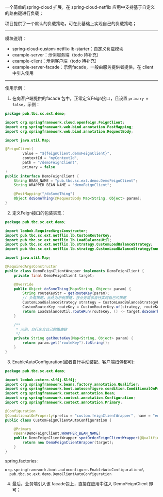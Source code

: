 一个简单的spring-cloud 扩展，在 spring-cloud-netflix 应用中支持基于自定义的路由键进行负载；

项目提供了一个默认的负载策略，可在此基础上实现自己的负载策略；

***
模块说明：

* spring-cloud-custom-netflix-lb-starter：自定义负载模块
* example-server：示例服务端（todo 待补充）
* example-client：示例客户端（todo 待补充）
* example-server-facade：示例facade，一般由服务提供者提供，在 client 中引入使用

***
使用示例：

1. 在向客户端提供的facade 包中，正常定义Feign接口，且设置 `primary = false`，示例：

```java
package pub.tbc.sc.ext.demo;

import org.springframework.cloud.openfeign.FeignClient;
import org.springframework.web.bind.annotation.PostMapping;
import org.springframework.web.bind.annotation.RequestBody;

import java.util.Map;

@FeignClient(
        value = "${feignClient.demoFeignClient}",
        contextId = "myContextId",
        path = "/demoFeignClient",
        primary = false
)
public interface DemoFeignClient {
    String BEAN_NAME = "pub.tbc.sc.ext.demo.DemoFeignClient";
    String WRAPPER_BEAN_NAME = "demoFeignClient";

    @PostMapping("/doSomeThing")
    Object doSomeThing(@RequestBody Map<String, Object> param);
}
```

2. 定义Feign接口的包装实现：

```java
package pub.tbc.sc.ext.demo;

import lombok.RequiredArgsConstructor;
import pub.tbc.sc.ext.netflix.lb.CustomRouterKey;
import pub.tbc.sc.ext.netflix.lb.LoadBalanceUtil;
import pub.tbc.sc.ext.netflix.lb.strategy.CustomLoadBalanceStrategy;
import pub.tbc.sc.ext.netflix.lb.strategy.CustomLoadBalanceStrategyEnum;

import java.util.Map;

@RequiredArgsConstructor
public class DemoFeignClientWrapper implements DemoFeignClient {
    private final DemoFeignClient target;

    @Override
    public Object doSomeThing(Map<String, Object> param) {
        String routeKeyStr = getRouteKey(param);
        // 负载策略，此处为示例策略，按业务需求自行实现自己的策略
        CustomLoadBalanceStrategy strategy = CustomLoadBalanceStrategyEnum.MODULUS;
        CustomRouterKey routeKey = CustomRouterKey.of(strategy, routeKeyStr);
        return LoadBalanceUtil.routeRun(routeKey, () -> target.doSomeThing(param));
    }

    /**
     * 示例，自行定义自己的路由键
     */
    private String getRouteKey(Map<String, Object> param) {
        return param.get("routeKey").toString();
    }
}

```

3. EnableAutoConfiguration(或者自行手动装配、客户端扫包都可):

```java
package pub.tbc.sc.ext.demo;

import lombok.extern.slf4j.Slf4j;
import org.springframework.beans.factory.annotation.Qualifier;
import org.springframework.boot.autoconfigure.condition.ConditionalOnProperty;
import org.springframework.context.annotation.Bean;
import org.springframework.context.annotation.Configuration;
import org.springframework.context.annotation.Primary;

@Configuration
@ConditionalOnProperty(prefix = "custom.feignClientWrapper", name = "enable", matchIfMissing = true)
public class CustomFeignClientAutoConfiguration {

    @Primary
    @Bean(DemoFeignClient.WRAPPER_BEAN_NAME)
    public DemoFeignClientWrapper spotOrderFeignClientWrapper(@Qualifier(DemoFeignClient.BEAN_NAME) DemoFeignClient target) {
        return new DemoFeignClientWrapper(target);
    }
}

```

spring.factories:

```properties
org.springframework.boot.autoconfigure.EnableAutoConfiguration=\
  pub.tbc.sc.ext.demo.DemoClientAutoConfiguration
```

4. 最后，业务端引入该 facade包上，直接在应用中注入 DemoFeignClient 即可；


